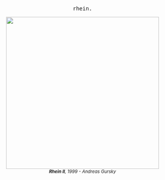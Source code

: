 <p align='center'><samp>rhein.</samp><p>

<p align='center'>
<img src='https://www.christies.com/img/LotImages/2011/NYR/2011_NYR_02480_0044_000(andreas_gursky_rhein_ii).jpg' width='400'>
<br>
<sub><em><b>Rhein II</b>, 1999 - Andreas Gursky</em></sub>
</p>

